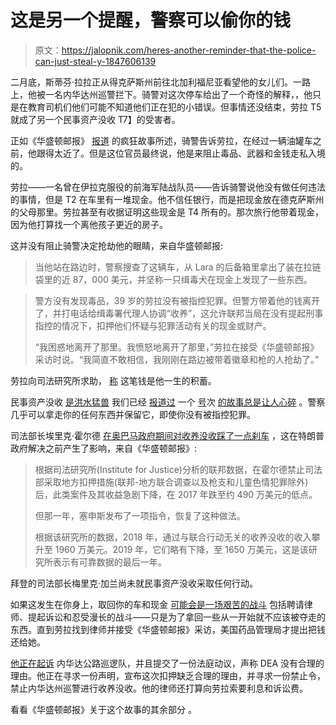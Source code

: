 # 这是另一个提醒，警察可以偷你的钱

> 原文：<https://jalopnik.com/heres-another-reminder-that-the-police-can-just-steal-y-1847606139>

二月底，斯蒂芬·拉拉正从得克萨斯州前往北加利福尼亚看望他的女儿们。一路上，他被一名内华达州巡警拦下。骑警对这次停车给出了一个奇怪的解释，，他只是在教育司机们他们可能不知道他们正在犯的小错误。但事情还没结束，劳拉 T5 就成了另一个民事资产没收 T7】的受害者。 



正如《华盛顿邮报》 [报道](https://www.washingtonpost.com/national-security/stephen-lara-nevada-asset-forfeiture-adoption/2021/09/01/6f170932-06ae-11ec-8c3f-3526f81b233b_story.html) 的疯狂故事所述，骑警告诉劳拉，在经过一辆油罐车之前，他跟得太近了。但是这位官员最终说，他是来阻止毒品、武器和金钱走私入境的。

劳拉——一名曾在伊拉克服役的前海军陆战队员——告诉骑警说他没有做任何违法的事情，但是 T2 在车里有一堆现金。他不信任银行，而是把现金放在德克萨斯州的父母那里。劳拉甚至有收据证明这些现金是 T4 所有的。那次旅行他带着现金，因为他打算找一个离他孩子更近的房子。

这并没有阻止骑警决定抢劫他的眼睛，来自华盛顿邮报:

> 当他站在路边时，警察搜查了这辆车，从 Lara 的后备箱里拿出了装在拉链袋里的近 87，000 美元，并坚称一只缉毒犬在现金上发现了一些东西。

> 警方没有发现毒品，39 岁的劳拉没有被指控犯罪。但警方带着他的钱离开了，并打电话给缉毒署代理人协调“收养”，这允许联邦当局在没有提起刑事指控的情况下，扣押他们怀疑与犯罪活动有关的现金或财产。
> 
> “我困惑地离开了那里。我愤怒地离开了那里，”劳拉在接受《华盛顿邮报》采访时说。“我简直不敢相信，我刚刚在路边被带着徽章和枪的人抢劫了。”

劳拉向司法研究所求助， [称](https://ij.org/press-release/highway-robbery-in-reno-nevada-cops-use-civil-forfeiture-to-steal-a-veterans-life-savings/) 这笔钱是他一生的积蓄。

民事资产没收 [是洪水猛兽](https://jalopnik.com/a-federal-judge-has-halted-some-of-indianas-bullshit-ve-1802668333) 我们已经 [报道过](https://jalopnik.com/let-john-oliver-explain-how-cops-can-take-anything-from-1642850815) 一个 [号](https://jalopnik.com/how-cops-take-millions-from-drivers-not-charged-with-cr-1631791118)次 [的故事总是让人心碎](https://jalopnik.com/supreme-court-says-police-cant-seize-your-car-for-basic-1832785475) 。警察几乎可以拿走你的任何东西并保留它，即使你没有被指控犯罪。

司法部长埃里克·霍尔德 [在奥巴马政府期间对收养没收踩了一点刹车](https://jalopnik.com/justice-dept-cops-cant-seize-your-car-or-cash-under-f-1679981587) ，这在特朗普政府解决之前产生了影响，来自《华盛顿邮报》:

> 根据司法研究所(Institute for Justice)分析的联邦数据，在霍尔德禁止司法部采取地方扣押措施(联邦-地方联合调查以及枪支和儿童色情犯罪除外)后，此类案件及其收益急剧下降，在 2017 年跌至约 490 万美元的低点。
> 
> 但那一年，塞申斯发布了一项指令，恢复了这种做法。
> 
> 根据该研究所的数据，2018 年，通过与联合行动无关的收养没收的收入攀升至 1960 万美元。2019 年，它们略有下降，至 1650 万美元，这是该研究所表示有可靠数据的最后一年。

拜登的司法部长梅里克·加兰尚未就民事资产没收采取任何行动。

如果这发生在你身上，取回你的车和现金 [可能会是一场艰苦的战斗](https://jalopnik.com/minnesota-cops-can-seize-your-car-sell-it-and-keep-the-1844915602) 包括聘请律师、提起诉讼和忍受漫长的战斗——只是为了拿回一些从一开始就不应该被夺走的东西。直到劳拉找到律师并接受《华盛顿邮报》采访，美国药品管理局才提出把钱还给她。

[他正在起诉](https://ij.org/case/nevada-civil-forfeiture/) 内华达公路巡逻队，并且提交了一份法庭动议，声称 DEA 没有合理的理由。他正在寻求一份声明，宣布这次扣押缺乏合理的理由，并寻求一份禁止令，禁止内华达州巡警进行收养没收。他的律师还打算向劳拉索要利息和诉讼费。

看看《华盛顿邮报》关于这个故事的其余部分 。
